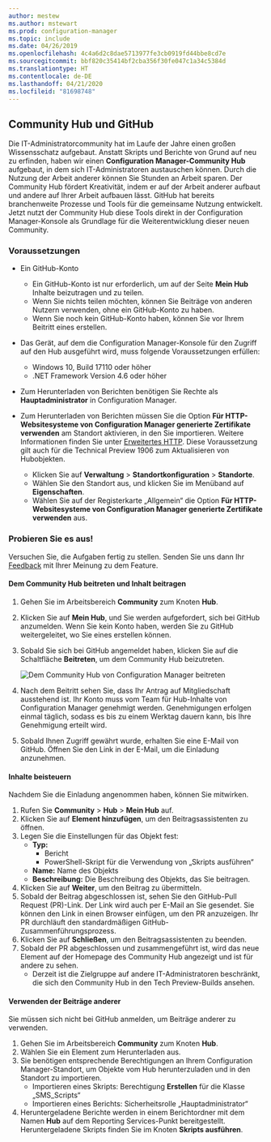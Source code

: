 ```yaml
---
author: mestew
ms.author: mstewart
ms.prod: configuration-manager
ms.topic: include
ms.date: 04/26/2019
ms.openlocfilehash: 4c4a6d2c8dae5713977fe3cb0919fd44bbe8cd7e
ms.sourcegitcommit: bbf820c35414bf2cba356f30fe047c1a34c5384d
ms.translationtype: HT
ms.contentlocale: de-DE
ms.lasthandoff: 04/21/2020
ms.locfileid: "81698748"
---
```

## <a name="community-hub-and-github"></a>Community Hub und GitHub
<!--3555935 & 3555936-->

Die IT-Administratorcommunity hat im Laufe der Jahre einen großen Wissensschatz aufgebaut. Anstatt Skripts und Berichte von Grund auf neu zu erfinden, haben wir einen **Configuration Manager-Community Hub** aufgebaut, in dem sich IT-Administratoren austauschen können. Durch die Nutzung der Arbeit anderer können Sie Stunden an Arbeit sparen. Der Community Hub fördert Kreativität, indem er auf der Arbeit anderer aufbaut und andere auf Ihrer Arbeit aufbauen lässt. GitHub hat bereits branchenweite Prozesse und Tools für die gemeinsame Nutzung entwickelt. Jetzt nutzt der Community Hub diese Tools direkt in der Configuration Manager-Konsole als Grundlage für die Weiterentwicklung dieser neuen Community.


### <a name="prerequisites"></a>Voraussetzungen 

- Ein GitHub-Konto

  - Ein GitHub-Konto ist nur erforderlich, um auf der Seite **Mein Hub** Inhalte beizutragen und zu teilen.
  - Wenn Sie nichts teilen möchten, können Sie Beiträge von anderen Nutzern verwenden, ohne ein GitHub-Konto zu haben.
  - Wenn Sie noch kein GitHub-Konto haben, können Sie vor Ihrem Beitritt eines erstellen.

- Das Gerät, auf dem die Configuration Manager-Konsole für den Zugriff auf den Hub ausgeführt wird, muss folgende Voraussetzungen erfüllen:

   - Windows 10, Build 17110 oder höher
   - .NET Framework Version 4.6 oder höher

- Zum Herunterladen von Berichten benötigen Sie Rechte als **Hauptadministrator** in Configuration Manager.
- Zum Herunterladen von Berichten müssen Sie die Option **Für HTTP-Websitesysteme von Configuration Manager generierte Zertifikate verwenden** am Standort aktivieren, in den Sie importieren. Weitere Informationen finden Sie unter [Erweitertes HTTP](../../../../plan-design/hierarchy/enhanced-http.md). Diese Voraussetzung gilt auch für die Technical Preview 1906 zum Aktualisieren von Hubobjekten.

     - Klicken Sie auf **Verwaltung** > **Standortkonfiguration** > **Standorte**.
     - Wählen Sie den Standort aus, und klicken Sie im Menüband auf **Eigenschaften**. 
     - Wählen Sie auf der Registerkarte „Allgemein“ die Option **Für HTTP-Websitesysteme von Configuration Manager generierte Zertifikate verwenden** aus.

### <a name="try-it-out"></a>Probieren Sie es aus!

Versuchen Sie, die Aufgaben fertig zu stellen. Senden Sie uns dann Ihr [Feedback](../../../../understand/find-help.md#product-feedback) mit Ihrer Meinung zu dem Feature.

#### <a name="join-the-community-hub-to-contribute-content"></a>Dem Community Hub beitreten und Inhalt beitragen

1. Gehen Sie im Arbeitsbereich **Community** zum Knoten **Hub**.
1. Klicken Sie auf **Mein Hub**, und Sie werden aufgefordert, sich bei GitHub anzumelden. Wenn Sie kein Konto haben, werden Sie zu GitHub weitergeleitet, wo Sie eines erstellen können.
1. Sobald Sie sich bei GitHub angemeldet haben, klicken Sie auf die Schaltfläche **Beitreten**, um dem Community Hub beizutreten.

   ![Dem Community Hub von Configuration Manager beitreten](../../media/3555935-join-community-hub.png)

1. Nach dem Beitritt sehen Sie, dass Ihr Antrag auf Mitgliedschaft ausstehend ist. Ihr Konto muss vom Team für Hub-Inhalte von Configuration Manager genehmigt werden. Genehmigungen erfolgen einmal täglich, sodass es bis zu einem Werktag dauern kann, bis Ihre Genehmigung erteilt wird.
1. Sobald Ihnen Zugriff gewährt wurde, erhalten Sie eine E-Mail von GitHub. Öffnen Sie den Link in der E-Mail, um die Einladung anzunehmen.

#### <a name="contribute-content"></a>Inhalte beisteuern

Nachdem Sie die Einladung angenommen haben, können Sie mitwirken.

1. Rufen Sie **Community** > **Hub** > **Mein Hub** auf.
1. Klicken Sie auf **Element hinzufügen**, um den Beitragsassistenten zu öffnen.
1. Legen Sie die Einstellungen für das Objekt fest:
   - **Typ:** 
     - Bericht
     - PowerShell-Skript für die Verwendung von „Skripts ausführen“
   - **Name:** Name des Objekts
   - **Beschreibung:** Die Beschreibung des Objekts, das Sie beitragen.
1. Klicken Sie auf **Weiter**, um den Beitrag zu übermitteln.
1. Sobald der Beitrag abgeschlossen ist, sehen Sie den GitHub-Pull Request (PR)-Link. Der Link wird auch per E-Mail an Sie gesendet. Sie können den Link in einen Browser einfügen, um den PR anzuzeigen. Ihr PR durchläuft den standardmäßigen GitHub-Zusammenführungsprozess.
1. Klicken Sie auf **Schließen**, um den Beitragsassistenten zu beenden.
1. Sobald der PR abgeschlossen und zusammengeführt ist, wird das neue Element auf der Homepage des Community Hub angezeigt und ist für andere zu sehen.
   - Derzeit ist die Zielgruppe auf andere IT-Administratoren beschränkt, die sich den Community Hub in den Tech Preview-Builds ansehen.

#### <a name="use-the-contributions-of-others"></a>Verwenden der Beiträge anderer

Sie müssen sich nicht bei GitHub anmelden, um Beiträge anderer zu verwenden.

1. Gehen Sie im Arbeitsbereich **Community** zum Knoten **Hub**.
1. Wählen Sie ein Element zum Herunterladen aus.
1. Sie benötigen entsprechende Berechtigungen an Ihrem Configuration Manager-Standort, um Objekte vom Hub herunterzuladen und in den Standort zu importieren.
    - Importieren eines Skripts: Berechtigung **Erstellen** für die Klasse „SMS_Scripts“
    - Importieren eines Berichts: Sicherheitsrolle „Hauptadministrator“
1. Heruntergeladene Berichte werden in einem Berichtordner mit dem Namen **Hub** auf dem Reporting Services-Punkt bereitgestellt. Heruntergeladene Skripts finden Sie im Knoten **Skripts ausführen**.

